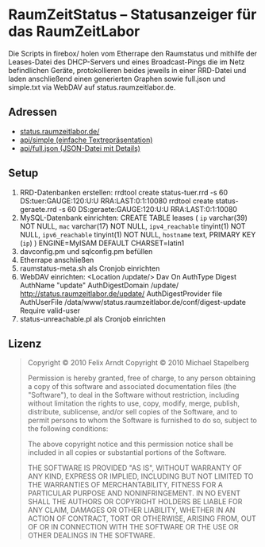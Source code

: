 # RaumZeitStatus – Statusanzeiger für das RaumZeitLabor

Die Scripts in firebox/ holen vom Etherrape den Raumstatus und mithilfe der
Leases-Datei des DHCP-Servers und eines Broadcast-Pings die im Netz
befindlichen Geräte, protokollieren beides jeweils in einer RRD-Datei und
laden anschließend einen generierten Graphen sowie full.json und simple.txt
via WebDAV auf status.raumzeitlabor.de.

## Adressen

 * [status.raumzeitlabor.de/](http://status.raumzeitlabor.de/)
 * [api/simple (einfache Textrepräsentation)](http://status.raumzeitlabor.de/api/simple)
 * [api/full.json (JSON-Datei mit Details)](http://status.raumzeitlabor.de/api/full.json)

## Setup

1. RRD-Datenbanken erstellen:
    rrdtool create status-tuer.rrd -s 60 DS:tuer:GAUGE:120:U:U RRA:LAST:0:1:10080
    rrdtool create status-geraete.rrd -s 60 DS:geraete:GAUGE:120:U:U RRA:LAST:0:1:10080
2. MySQL-Datenbank einrichten:
    CREATE TABLE leases (
      `ip` varchar(39) NOT NULL,
      `mac` varchar(17) NOT NULL,
      `ipv4_reachable` tinyint(1) NOT NULL,
      `ipv6_reachable` tinyint(1) NOT NULL,
      `hostname` text,
       PRIMARY KEY  (`ip`)
     ) ENGINE=MyISAM DEFAULT CHARSET=latin1
3. davconfig.pm und sqlconfig.pm befüllen
4. Etherrape anschließen
5. raumstatus-meta.sh als Cronjob einrichten
6. WebDAV einrichten:
    <Location /update/>
       Dav On
       AuthType Digest
       AuthName "update"
       AuthDigestDomain /update/ http://status.raumzeitlabor.de/update/
       AuthDigestProvider file
       AuthUserFile /data/www/status.raumzeitlabor.de/conf/digest-update
       Require valid-user
    </Location>
7. status-unreachable.pl als Cronjob einrichten

## Lizenz

> Copyright © 2010 Felix Arndt
> Copyright © 2010 Michael Stapelberg
>
> Permission is hereby granted, free of charge, to any person obtaining a copy of
> this software and associated documentation files (the "Software"), to deal in
> the Software without restriction, including without limitation the rights to
> use, copy, modify, merge, publish, distribute, sublicense, and/or sell copies
> of the Software, and to permit persons to whom the Software is furnished to do
> so, subject to the following conditions:
>
> The above copyright notice and this permission notice shall be included in all
> copies or substantial portions of the Software.
>
> THE SOFTWARE IS PROVIDED "AS IS", WITHOUT WARRANTY OF ANY KIND, EXPRESS OR
> IMPLIED, INCLUDING BUT NOT LIMITED TO THE WARRANTIES OF MERCHANTABILITY,
> FITNESS FOR A PARTICULAR PURPOSE AND NONINFRINGEMENT. IN NO EVENT SHALL THE
> AUTHORS OR COPYRIGHT HOLDERS BE LIABLE FOR ANY CLAIM, DAMAGES OR OTHER
> LIABILITY, WHETHER IN AN ACTION OF CONTRACT, TORT OR OTHERWISE, ARISING FROM,
> OUT OF OR IN CONNECTION WITH THE SOFTWARE OR THE USE OR OTHER DEALINGS IN THE
> SOFTWARE.
